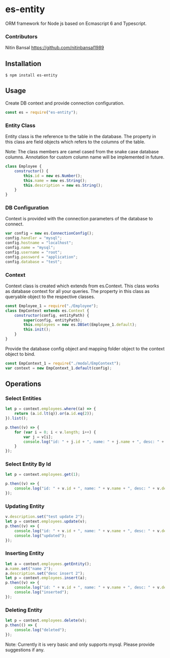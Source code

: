 es-entity
===================

ORM framework for Node js based on Ecmascript 6 and Typescript.


### Contributors

Nitin Bansal https://github.com/nitinbansal1989

## Installation

    $ npm install es-entity

## Usage
Create DB context and provide connection configuration.

```js
const es = require("es-entity");
```

### Entity Class
Entity class is the reference to the table in the database. The property in this class are field objects which refers to the columns of the table.

Note: The class members are camel cased from the snake case database columns. Annotation for custom column name will be implemented in future.

```js
class Employee {
    constructor() {
        this.id = new es.Number();
        this.name = new es.String();
        this.description = new es.String();
    }
}
```

### DB Configuration
Context is provided with the connection parameters of the database to connect.

```js
var config = new es.ConnectionConfig();
config.handler = "mysql";
config.hostname = "localhost";
config.name = "mysql";
config.username = "root";
config.password = "application";
config.database = "test";
```

### Context
Context class is created which extends from es.Context. This class works as database context for all your queries. The property in this class as queryable object to the respective classes. 

```js
const Employee_1 = require("./Employee");
class EmpContext extends es.Context {
    constructor(config, entityPath) {
        super(config, entityPath);
        this.employees = new es.DBSet(Employee_1.default);
        this.init();
    }
}
```

Provide the database config object and mapping folder object to the context object to bind.

```js
const EmpContext_1 = require("./modal/EmpContext");
var context = new EmpContext_1.default(config);
```

## Operations

### Select Entities

```js
let p = context.employees.where((a) => {
    return (a.id.lt(q)).or(a.id.eq(2));
}).list();

p.then((v) => {
    for (var i = 0; i < v.length; i++) {
        var j = v[i];
        console.log("id: " + j.id + ", name: " + j.name + ", desc: " + j.description);
    }
});
```

### Select Entity By Id
```js
let p = context.employees.get(1);

p.then((v) => {
    console.log("id: " + v.id + ", name: " + v.name + ", desc: " + v.description);
});
```

### Updating Entity
```js
v.description.set("test update 2");
let p = context.employees.update(v);
p.then((v) => {
    console.log("id: " + v.id + ", name: " + v.name + ", desc: " + v.description);
    console.log("updated");
});
```

### Inserting Entity
```js
let a = context.employees.getEntity();
a.name.set("name 2");
a.description.set("desc insert 2");
let p = context.employees.insert(a);
p.then((v) => {
    console.log("id: " + v.id + ", name: " + v.name + ", desc: " + v.description);
    console.log("inserted");
});
```

### Deleting Entity
```js
let p = context.employees.delete(v);
p.then(() => {
    console.log("deleted");
});
```

Note: Currently it is very basic and only supports mysql. Please provide suggestions if any.
